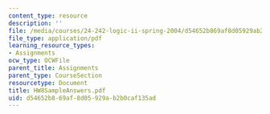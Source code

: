 ```yaml
---
content_type: resource
description: ''
file: /media/courses/24-242-logic-ii-spring-2004/d54652b869af8d05929ab2b0caf135ad_HW8SampleAnswers.pdf
file_type: application/pdf
learning_resource_types:
- Assignments
ocw_type: OCWFile
parent_title: Assignments
parent_type: CourseSection
resourcetype: Document
title: HW8SampleAnswers.pdf
uid: d54652b8-69af-8d05-929a-b2b0caf135ad
---
```

